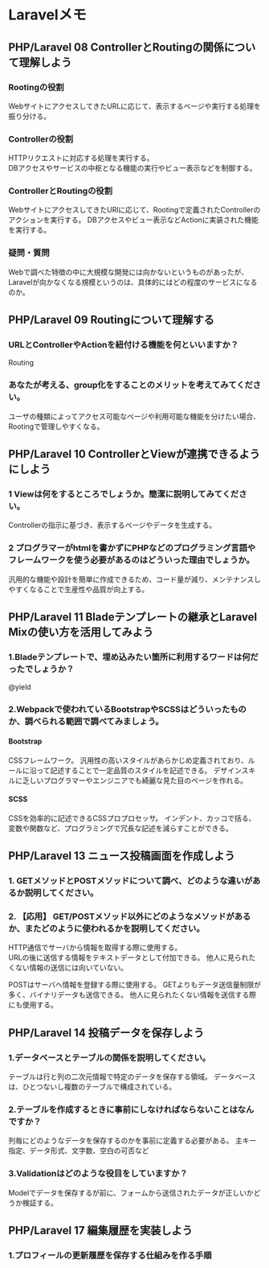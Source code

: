 # Laravelメモ
## PHP/Laravel 08 ControllerとRoutingの関係について理解しよう
### Rootingの役割
WebサイトにアクセスしてきたURLに応じて、表示するページや実行する処理を振り分ける。

### Controllerの役割
HTTPリクエストに対応する処理を実行する。  
DBアクセスやサービスの中枢となる機能の実行やビュー表示などを制御する。

### ControllerとRoutingの役割
WebサイトにアクセスしてきたURlに応じて、Rootingで定義されたControllerのアクションを実行する。
DBアクセスやビュー表示などActionに実装された機能を実行する。

### 疑問・質問
Webで調べた特徴の中に大規模な開発には向かないというものがあったが、
Laravelが向かなくなる規模というのは、具体的にはどの程度のサービスになるのか。


## PHP/Laravel 09 Routingについて理解する
### URLとControllerやActionを紐付ける機能を何といいますか？
Routing

### あなたが考える、group化をすることのメリットを考えてみてください。
ユーザの種類によってアクセス可能なページや利用可能な機能を分けたい場合、
Rootingで管理しやすくなる。

## PHP/Laravel 10 ControllerとViewが連携できるようにしよう
### 1 Viewは何をするところでしょうか。簡潔に説明してみてください。
Controllerの指示に基づき、表示するページやデータを生成する。

### 2 プログラマーがhtmlを書かずにPHPなどのプログラミング言語やフレームワークを使う必要があるのはどういった理由でしょうか。
汎用的な機能や設計を簡単に作成できるため、コード量が減り、メンテナンスしやすくなることで生産性や品質が向上する。

## PHP/Laravel 11 Bladeテンプレートの継承とLaravel Mixの使い方を活用してみよう
### 1.Bladeテンプレートで、埋め込みたい箇所に利用するワードは何だったでしょうか？
@yield

### 2.Webpackで使われているBootstrapやSCSSはどういったものか、調べられる範囲で調べてみましょう。
#### Bootstrap
CSSフレームワーク。
汎用性の高いスタイルがあらかじめ定義されており、ルールに沿って記述することで一定品質のスタイルを記述できる。
デザインスキルに乏しいプログラマーやエンジニアでも綺麗な見た目のページを作れる。

#### SCSS
CSSを効率的に記述できるCSSプロプロセッサ。
インデント、カッコで括る、変数や関数など、プログラミングで冗長な記述を減らすことができる。


## PHP/Laravel 13 ニュース投稿画面を作成しよう
### 1. GETメソッドとPOSTメソッドについて調べ、どのような違いがあるか説明してください。
### 2. 【応用】 GET/POSTメソッド以外にどのようなメソッドがあるか、またどのように使われるかを説明してください。
HTTP通信でサーバから情報を取得する際に使用する。  
URLの後に送信する情報をテキストデータとして付加できる。
他人に見られたくない情報の送信には向いていない。

POSTはサーバへ情報を登録する際に使用する。
GETよりもデータ送信量制限が多く、バイナリデータも送信できる。
他人に見られたくない情報を送信する際にも使用する。


## PHP/Laravel 14 投稿データを保存しよう
### 1.データベースとテーブルの関係を説明してください。
テーブルは行と列の二次元情報で特定のデータを保存する領域。
データベースは、ひとつないし複数のテーブルで構成されている。


### 2.テーブルを作成するときに事前にしなければならないことはなんですか？
列毎にどのようなデータを保存するのかを事前に定義する必要がある。
主キー指定、データ形式、文字数、空白の可否など


### 3.Validationはどのような役目をしていますか？
Modelでデータを保存するが前に、フォームから送信されたデータが正しいかどうか検証する。


## PHP/Laravel 17 編集履歴を実装しよう
### 1.プロフィールの更新履歴を保存する仕組みを作る手順
